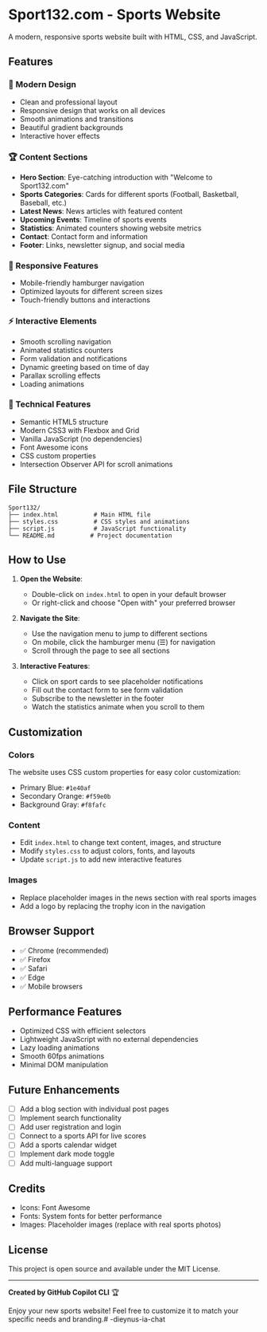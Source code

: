 # Sport132.com - Sports Website

A modern, responsive sports website built with HTML, CSS, and JavaScript.

## Features

### 🎨 Modern Design
- Clean and professional layout
- Responsive design that works on all devices
- Smooth animations and transitions
- Beautiful gradient backgrounds
- Interactive hover effects

### 🏆 Content Sections
- **Hero Section**: Eye-catching introduction with "Welcome to Sport132.com"
- **Sports Categories**: Cards for different sports (Football, Basketball, Baseball, etc.)
- **Latest News**: News articles with featured content
- **Upcoming Events**: Timeline of sports events
- **Statistics**: Animated counters showing website metrics
- **Contact**: Contact form and information
- **Footer**: Links, newsletter signup, and social media

### 📱 Responsive Features
- Mobile-friendly hamburger navigation
- Optimized layouts for different screen sizes
- Touch-friendly buttons and interactions

### ⚡ Interactive Elements
- Smooth scrolling navigation
- Animated statistics counters
- Form validation and notifications
- Dynamic greeting based on time of day
- Parallax scrolling effects
- Loading animations

### 🔧 Technical Features
- Semantic HTML5 structure
- Modern CSS3 with Flexbox and Grid
- Vanilla JavaScript (no dependencies)
- Font Awesome icons
- CSS custom properties
- Intersection Observer API for scroll animations

## File Structure

```
Sport132/
├── index.html          # Main HTML file
├── styles.css          # CSS styles and animations
├── script.js           # JavaScript functionality
└── README.md          # Project documentation
```

## How to Use

1. **Open the Website**: 
   - Double-click on `index.html` to open in your default browser
   - Or right-click and choose "Open with" your preferred browser

2. **Navigate the Site**:
   - Use the navigation menu to jump to different sections
   - On mobile, click the hamburger menu (☰) for navigation
   - Scroll through the page to see all sections

3. **Interactive Features**:
   - Click on sport cards to see placeholder notifications
   - Fill out the contact form to see form validation
   - Subscribe to the newsletter in the footer
   - Watch the statistics animate when you scroll to them

## Customization

### Colors
The website uses CSS custom properties for easy color customization:
- Primary Blue: `#1e40af`
- Secondary Orange: `#f59e0b`
- Background Gray: `#f8fafc`

### Content
- Edit `index.html` to change text content, images, and structure
- Modify `styles.css` to adjust colors, fonts, and layouts
- Update `script.js` to add new interactive features

### Images
- Replace placeholder images in the news section with real sports images
- Add a logo by replacing the trophy icon in the navigation

## Browser Support

- ✅ Chrome (recommended)
- ✅ Firefox
- ✅ Safari
- ✅ Edge
- ✅ Mobile browsers

## Performance Features

- Optimized CSS with efficient selectors
- Lightweight JavaScript with no external dependencies
- Lazy loading animations
- Smooth 60fps animations
- Minimal DOM manipulation

## Future Enhancements

- [ ] Add a blog section with individual post pages
- [ ] Implement search functionality
- [ ] Add user registration and login
- [ ] Connect to a sports API for live scores
- [ ] Add a sports calendar widget
- [ ] Implement dark mode toggle
- [ ] Add multi-language support

## Credits

- Icons: Font Awesome
- Fonts: System fonts for better performance
- Images: Placeholder images (replace with real sports photos)

## License

This project is open source and available under the MIT License.

---

**Created by GitHub Copilot CLI** 🏆

Enjoy your new sports website! Feel free to customize it to match your specific needs and branding.# -dieynus-ia-chat
